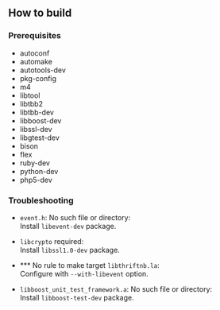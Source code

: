## How to build

### Prerequisites
- autoconf
- automake
- autotools-dev
- pkg-config
- m4
- libtool
- libtbb2
- libtbb-dev
- libboost-dev 
- libssl-dev 
- libgtest-dev
- bison
- flex
- ruby-dev
- python-dev
- php5-dev

### Troubleshooting
- `event.h`: No such file or directory:  
  Install `libevent-dev` package.
  
- `libcrypto` required:  
  Install `libssl1.0-dev` package.

- *** No rule to make target `libthriftnb.la`:  
  Configure with `--with-libevent` option.

- `libboost_unit_test_framework.a`: No such file or directory:  
  Install `libboost-test-dev` package.
